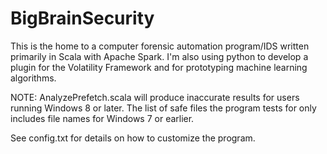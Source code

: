 # BigBrainSecurity

This is the home to a computer forensic automation program/IDS written primarily in Scala with Apache Spark. I'm 
also using python to develop a plugin for the Volatility Framework and for prototyping machine learning algorithms.

NOTE: AnalyzePrefetch.scala will produce inaccurate results for users running Windows 8 or later. The 
list of safe files the program tests for only includes file names for Windows 7 or earlier. 

See config.txt for details on how to customize the program.
